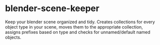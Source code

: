 # blender-scene-keeper
Keep your blender scene organized and tidy. Creates collections for every object type in your scene, moves them to the appropriate collection, assigns prefixes based on type and checks for unnamed/default named objects.
